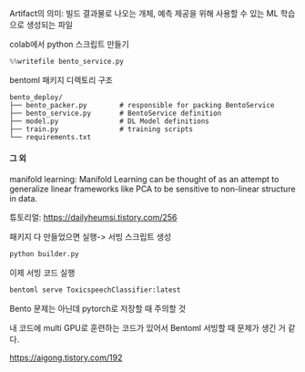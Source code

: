 Artifact의 의미: 빌드 결과물로 나오는 개체,  예측 제공을 위해 사용할 수 있는 ML 학습으로 생성되는 파일

colab에서 python 스크립트 만들기
```python
%%writefile bento_service.py
```
bentoml 패키지 디렉토리 구조
```
bento_deploy/
├── bento_packer.py        # responsible for packing BentoService
├── bento_service.py       # BentoService definition
├── model.py               # DL Model definitions
├── train.py               # training scripts
└── requirements.txt
```


#### 그 외
manifold learning: Manifold Learning can be thought of as an attempt to generalize linear frameworks like PCA to be sensitive to non-linear structure in data. 

튜토리얼: https://dailyheumsi.tistory.com/256

패키지 다 만들었으면 실행-> 서빙 스크립트 생성
```bash
python builder.py
```

이제 서빙 코드 실행
```bash
bentoml serve ToxicspeechClassifier:latest
```

Bento 문제는 아닌데 pytorch로 저장할 때 주의할 것

내 코드에 multi GPU로 훈련하는 코드가 있어서 Bentoml 서빙할 때 문제가 생긴 거 같다.

https://aigong.tistory.com/192
